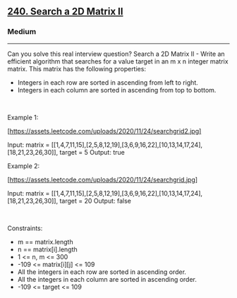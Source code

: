 <h2><a href="https://leetcode.com/problems/search-a-2d-matrix-ii/">240. Search a 2D Matrix II</a></h2><h3>Medium</h3><hr>Can you solve this real interview question? Search a 2D Matrix II - Write an efficient algorithm that searches for a value target in an m x n integer matrix matrix. This matrix has the following properties:

 * Integers in each row are sorted in ascending from left to right.
 * Integers in each column are sorted in ascending from top to bottom.

 

Example 1:

[https://assets.leetcode.com/uploads/2020/11/24/searchgrid2.jpg]


Input: matrix = [[1,4,7,11,15],[2,5,8,12,19],[3,6,9,16,22],[10,13,14,17,24],[18,21,23,26,30]], target = 5
Output: true


Example 2:

[https://assets.leetcode.com/uploads/2020/11/24/searchgrid.jpg]


Input: matrix = [[1,4,7,11,15],[2,5,8,12,19],[3,6,9,16,22],[10,13,14,17,24],[18,21,23,26,30]], target = 20
Output: false


 

Constraints:

 * m == matrix.length
 * n == matrix[i].length
 * 1 <= n, m <= 300
 * -109 <= matrix[i][j] <= 109
 * All the integers in each row are sorted in ascending order.
 * All the integers in each column are sorted in ascending order.
 * -109 <= target <= 109